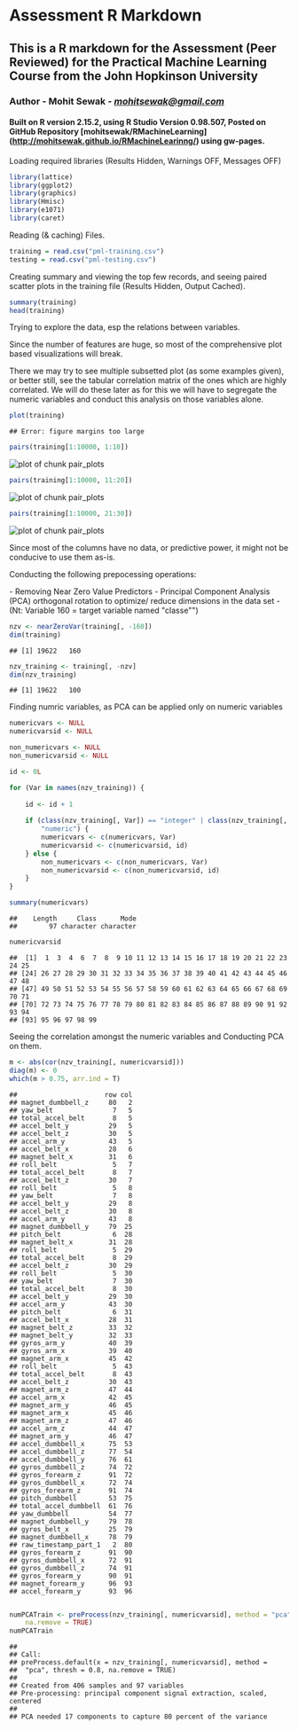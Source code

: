 Assessment R Markdown
========================================================

## This is a R markdown for the Assessment (Peer Reviewed) for the Practical Machine Learning Course from the John Hopkinson University

### **Author** - Mohit Sewak - *mohitsewak@gmail.com*

#### Built on R version 2.15.2, using R Studio Version 0.98.507, Posted on GitHub Repository [mohitsewak/RMachineLearning] (http://mohitsewak.github.io/RMachineLearinng/) using gw-pages.


Loading required libraries (Results Hidden, Warnings OFF, Messages OFF)


```r
library(lattice)
library(ggplot2)
library(graphics)
library(Hmisc)
library(e1071)
library(caret)
```


Reading (& caching) Files.


```r
training = read.csv("pml-training.csv")
testing = read.csv("pml-testing.csv")
```



Creating summary and viewing the top few records, and seeing paired scatter plots in the training file (Results Hidden, Output Cached).



```r
summary(training)
head(training)
```


Trying to explore the data, esp the relations between variables. 

<p></p>

<p> Since the number of features are huge, so most of the comprehensive plot based visualizations will break.</p>

<p></p>

<p>There we may try to see multiple subsetted plot (as some examples given), or better still, see the tabular correlation matrix of the ones which are highly correlated. We will do these later as for this we will have to segregate the numeric variables and conduct this analysis on those variables alone.</p>


```r
plot(training)
```

```
## Error: figure margins too large
```

```r
pairs(training[1:10000, 1:10])
```

![plot of chunk pair_plots](figure/pair_plots1.png) 

```r
pairs(training[1:10000, 11:20])
```

![plot of chunk pair_plots](figure/pair_plots2.png) 

```r
pairs(training[1:10000, 21:30])
```

![plot of chunk pair_plots](figure/pair_plots3.png) 


Since most of the columns have no data, or predictive power, it might not be conducive to use them as-is.
<p> Conducting the following prepocessing operations:</p>
- Removing Near Zero Value Predictors
- Principal Component Analysis (PCA) orthogonal rotation to optimize/ reduce dimensions in the data set 
- (Nt: Variable 160 = target variable named "classe"")


```r
nzv <- nearZeroVar(training[, -160])
dim(training)
```

```
## [1] 19622   160
```

```r
nzv_training <- training[, -nzv]
dim(nzv_training)
```

```
## [1] 19622   100
```


Finding numric variables, as PCA can be applied only on numeric variables


```r
numericvars <- NULL
numericvarsid <- NULL

non_numericvars <- NULL
non_numericvarsid <- NULL

id <- 0L

for (Var in names(nzv_training)) {
    
    id <- id + 1
    
    if (class(nzv_training[, Var]) == "integer" | class(nzv_training[, Var]) == 
        "numeric") {
        numericvars <- c(numericvars, Var)
        numericvarsid <- c(numericvarsid, id)
    } else {
        non_numericvars <- c(non_numericvars, Var)
        non_numericvarsid <- c(non_numericvarsid, id)
    }
}

summary(numericvars)
```

```
##    Length     Class      Mode 
##        97 character character
```

```r
numericvarsid
```

```
##  [1]  1  3  4  6  7  8  9 10 11 12 13 14 15 16 17 18 19 20 21 22 23 24 25
## [24] 26 27 28 29 30 31 32 33 34 35 36 37 38 39 40 41 42 43 44 45 46 47 48
## [47] 49 50 51 52 53 54 55 56 57 58 59 60 61 62 63 64 65 66 67 68 69 70 71
## [70] 72 73 74 75 76 77 78 79 80 81 82 83 84 85 86 87 88 89 90 91 92 93 94
## [93] 95 96 97 98 99
```


Seeing the correlation amongst the numeric variables and Conducting PCA on them.


```r
m <- abs(cor(nzv_training[, numericvarsid]))
diag(m) <- 0
which(m > 0.75, arr.ind = T)
```

```
##                      row col
## magnet_dumbbell_z     80   2
## yaw_belt               7   5
## total_accel_belt       8   5
## accel_belt_y          29   5
## accel_belt_z          30   5
## accel_arm_y           43   5
## accel_belt_x          28   6
## magnet_belt_x         31   6
## roll_belt              5   7
## total_accel_belt       8   7
## accel_belt_z          30   7
## roll_belt              5   8
## yaw_belt               7   8
## accel_belt_y          29   8
## accel_belt_z          30   8
## accel_arm_y           43   8
## magnet_dumbbell_y     79  25
## pitch_belt             6  28
## magnet_belt_x         31  28
## roll_belt              5  29
## total_accel_belt       8  29
## accel_belt_z          30  29
## roll_belt              5  30
## yaw_belt               7  30
## total_accel_belt       8  30
## accel_belt_y          29  30
## accel_arm_y           43  30
## pitch_belt             6  31
## accel_belt_x          28  31
## magnet_belt_z         33  32
## magnet_belt_y         32  33
## gyros_arm_y           40  39
## gyros_arm_x           39  40
## magnet_arm_x          45  42
## roll_belt              5  43
## total_accel_belt       8  43
## accel_belt_z          30  43
## magnet_arm_z          47  44
## accel_arm_x           42  45
## magnet_arm_y          46  45
## magnet_arm_x          45  46
## magnet_arm_z          47  46
## accel_arm_z           44  47
## magnet_arm_y          46  47
## accel_dumbbell_x      75  53
## accel_dumbbell_z      77  54
## accel_dumbbell_y      76  61
## gyros_dumbbell_z      74  72
## gyros_forearm_z       91  72
## gyros_dumbbell_x      72  74
## gyros_forearm_z       91  74
## pitch_dumbbell        53  75
## total_accel_dumbbell  61  76
## yaw_dumbbell          54  77
## magnet_dumbbell_y     79  78
## gyros_belt_x          25  79
## magnet_dumbbell_x     78  79
## raw_timestamp_part_1   2  80
## gyros_forearm_z       91  90
## gyros_dumbbell_x      72  91
## gyros_dumbbell_z      74  91
## gyros_forearm_y       90  91
## magnet_forearm_y      96  93
## accel_forearm_y       93  96
```

```r

numPCATrain <- preProcess(nzv_training[, numericvarsid], method = "pca", thresh = 0.8, 
    na.remove = TRUE)
numPCATrain
```

```
## 
## Call:
## preProcess.default(x = nzv_training[, numericvarsid], method =
##  "pca", thresh = 0.8, na.remove = TRUE)
## 
## Created from 406 samples and 97 variables
## Pre-processing: principal component signal extraction, scaled, centered 
## 
## PCA needed 17 components to capture 80 percent of the variance
```


